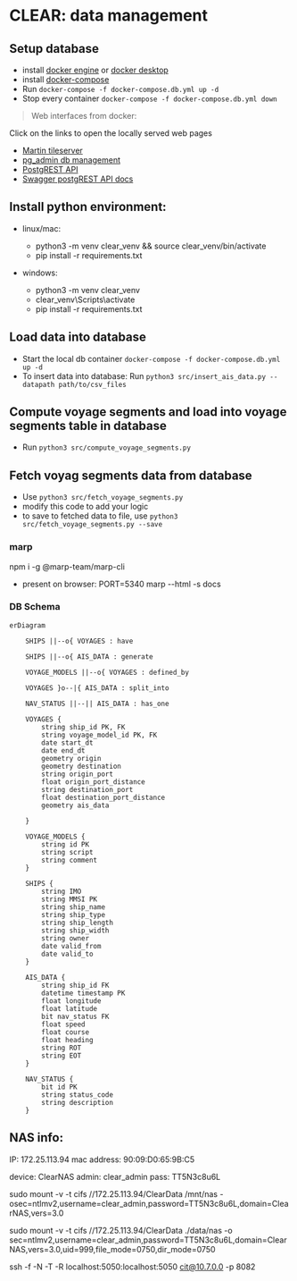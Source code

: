 # CLEAR: data management

## Setup database
- install [docker engine](https://docs.docker.com/engine/install/ubuntu/) or [docker desktop](https://docs.docker.com/desktop/)
- install [docker-compose]()
- Run `docker-compose -f docker-compose.db.yml up -d`
- Stop every container `docker-compose -f docker-compose.db.yml down`


 
> Web interfaces from docker:

Click on the links to open the locally served web pages
- [Martin tileserver](http://localhost:8090/catalog)
- [pg_admin db management](http://localhost:5050)
- [PostgREST API](http://localhost:8080)
- [Swagger postgREST API docs](http://localhost:8070)


## Install python environment: 

- linux/mac:
    - python3 -m venv clear_venv && source clear_venv/bin/activate
    - pip install  -r requirements.txt

- windows:
    - python3 -m venv clear_venv
    - clear_venv\Scripts\activate
    - pip install  -r requirements.txt


## Load data into database
- Start the local db container `docker-compose -f docker-compose.db.yml up -d`
- To insert data into database: Run `python3 src/insert_ais_data.py --datapath path/to/csv_files`

## Compute voyage segments and load into voyage segments table in database
- Run `python3 src/compute_voyage_segments.py`

## Fetch voyag segments data from database
- Use `python3 src/fetch_voyage_segments.py`
- modify this code to add your logic 
- to save to fetched data to file, use `python3 src/fetch_voyage_segments.py --save`


### marp
npm i -g @marp-team/marp-cli
- present on browser: PORT=5340 marp --html -s docs

### DB Schema

```mermaid
erDiagram

    SHIPS ||--o{ VOYAGES : have

    SHIPS ||--o{ AIS_DATA : generate

    VOYAGE_MODELS ||--o{ VOYAGES : defined_by

    VOYAGES }o--|{ AIS_DATA : split_into

    NAV_STATUS ||--|| AIS_DATA : has_one
    
    VOYAGES {
        string ship_id PK, FK
        string voyage_model_id PK, FK
        date start_dt
        date end_dt
        geometry origin
        geometry destination
        string origin_port
        float origin_port_distance
        string destination_port
        float destination_port_distance
        geometry ais_data

    }

    VOYAGE_MODELS {
        string id PK
        string script
        string comment
    }

    SHIPS {
        string IMO 
        string MMSI PK
        string ship_name
        string ship_type
        string ship_length
        string ship_width
        string owner
        date valid_from
        date valid_to
    }
    
    AIS_DATA {
        string ship_id FK
        datetime timestamp PK
        float longitude
        float latitude
        bit nav_status FK
        float speed
        float course
        float heading
        string ROT
        string EOT
    }

    NAV_STATUS {
        bit id PK
        string status_code
        string description
    }

```

## NAS info:
IP: 172.25.113.94
mac address: 90:09:D0:65:9B:C5

device: ClearNAS
admin: clear_admin
pass: TT5N3c8u6L


sudo mount -v -t cifs //172.25.113.94/ClearData /mnt/nas -osec=ntlmv2,username=clear_admin,password=TT5N3c8u6L,domain=ClearNAS,vers=3.0

sudo mount -v -t cifs //172.25.113.94/ClearData ./data/nas -o sec=ntlmv2,username=clear_admin,password=TT5N3c8u6L,domain=ClearNAS,vers=3.0,uid=999,file_mode=0750,dir_mode=0750


ssh -f -N -T -R localhost:5050:localhost:5050 cit@10.7.0.0 -p 8082